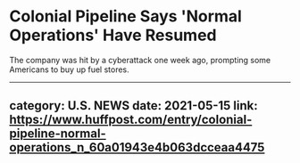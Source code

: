 # Colonial Pipeline Says 'Normal Operations' Have Resumed

The company was hit by a cyberattack one week ago, prompting some Americans to buy up fuel stores.

---
category: U.S. NEWS
date: 2021-05-15
link: https://www.huffpost.com/entry/colonial-pipeline-normal-operations_n_60a01943e4b063dcceaa4475
---
